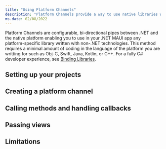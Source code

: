 ```yaml
---
title: "Using Platform Channels"
description: "Platform Channels provide a way to use native libraries without creating complex bindings"
ms.date: 02/08/2022
---
```


Platform Channels are configurable, bi-directional pipes between .NET and the native platform enabling you to use in your .NET MAUI app any platform-specific library written with non-.NET technologies. This method requires a minimal amount of coding in the language of the platform you are writting for such as Obj-C, Swift, Java, Kotlin, or C++. For a fully C# developer experience, see [Binding Libraries](bindings.md).

## Setting up your projects


## Creating a platform channel


## Calling methods and handling callbacks


## Passing views


## Limitations